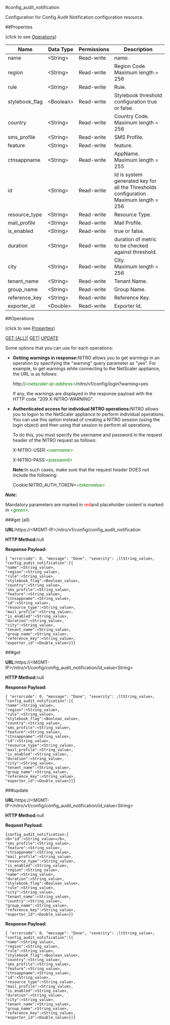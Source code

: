 #config_audit_notification

Configuration for Config Audit Notification configuration resource.


##Properties 
<span>(click to see [Operations](#opera))</span>


<table><thead><tr><th>Name</th><th>Data Type</th><th>Permissions</th><th>Description</th></tr></thead><tbody><tr><td>name</td><td>&lt;String></td><td>Read-write</td><td>name.</td></tr><tr><td>region</td><td>&lt;String></td><td>Read-write</td><td>Region Code.<br>Maximum length = 256</td></tr><tr><td>rule</td><td>&lt;String></td><td>Read-write</td><td>Rule.</td></tr><tr><td>stylebook_flag</td><td>&lt;Boolean></td><td>Read-write</td><td>Stylebook threshold configuration true or false.</td></tr><tr><td>country</td><td>&lt;String></td><td>Read-write</td><td>Country Code.<br>Maximum length = 256</td></tr><tr><td>sms_profile</td><td>&lt;String></td><td>Read-write</td><td>SMS Profile.</td></tr><tr><td>feature</td><td>&lt;String></td><td>Read-write</td><td>feature.</td></tr><tr><td>ctnsappname</td><td>&lt;String></td><td>Read-write</td><td>AppName.<br>Maximum length = 255</td></tr><tr><td>id</td><td>&lt;String></td><td>Read-write</td><td>Id is system generated key for all the Thresholds configuration .<br>Maximum length = 256</td></tr><tr><td>resource_type</td><td>&lt;String></td><td>Read-write</td><td>Resource Type.</td></tr><tr><td>mail_profile</td><td>&lt;String></td><td>Read-write</td><td>Mail Profile.</td></tr><tr><td>is_enabled</td><td>&lt;String></td><td>Read-write</td><td>true or false.</td></tr><tr><td>duration</td><td>&lt;String></td><td>Read-write</td><td>duration of metric to be checked against threshold.</td></tr><tr><td>city</td><td>&lt;String></td><td>Read-write</td><td>City.<br>Maximum length = 256</td></tr><tr><td>tenant_name</td><td>&lt;String></td><td>Read-write</td><td>Tenant Name.</td></tr><tr><td>group_name</td><td>&lt;String></td><td>Read-write</td><td>Group Name.</td></tr><tr><td>reference_key</td><td>&lt;String></td><td>Read-write</td><td>Reference Key.</td></tr><tr><td>exporter_id</td><td>&lt;Double></td><td>Read-write</td><td>Exporter Id.</td></tr></tbody></table>
##Operations 
<span>(click to see [Properties](#prope))</span>


[GET (ALL)](#get-)| [GET]()| [UPDATE](#u)


Some options that you can use for each operations:
<ul><li><p><b>Getting warnings in response:</b>NITRO allows you to get warnings in an operation by specifying the "warning" query parameter as "yes". For example, to get warnings while connecting to the NetScaler appliance, the URL is as follows:</p><p>http://<span style="color:green;font-style:italic;">&lt;netscaler-ip-address&gt;</span>/nitro/v1/config/login?warning=yes</p><p>If any, the warnings are displayed in the response payload with the HTTP code "209 X-NITRO-WARNING".</p></li><li><p><b>Authenticated access for individual NITRO operations:</b>NITRO allows you to logon to the NetScaler appliance to perform individual operations. You can use this option instead of creating a NITRO session (using the login object) and then using that session to perform all operations,</p><p>To do this, you must specify the username and password in the request header of the NITRO request as follows:</p><p>X-NITRO-USER:<span style="color:green;font-style:italic;">&lt;username&gt;</span></p><p>X-NITRO-PASS:<span style="color:green;font-style:italic;">&lt;password&gt;</span></p><p><b>Note:</b>In such cases, make sure that the request header DOES not include the following:</p><p>Cookie:NITRO_AUTH_TOKEN=<span style="color:green;font-style:italic;">&lt;tokenvalue&gt;</span></p></li></ul>



***Note:*** 
Mandatory parameters are marked in <span style="color:#FF0000;">red</span>and placeholder content is marked in <span style="color:green;font-style:italic">&lt;green&gt;</span>.

###get (all)



<b>URL:</b>https://&lt;MGMT-IP&gt;/nitro/v1/config/config_audit_notification
<b>HTTP Method:</b>null
<b>Response Payload: </b>```{ "errorcode": 0, "message": "Done", "severity": ;ltString_value>, "config_audit_notification":[{"name":<String_value>,"region":<String_value>,"rule":<String_value>,"stylebook_flag":<Boolean_value>,"country":<String_value>,"sms_profile":<String_value>,"feature":<String_value>,"ctnsappname":<String_value>,"id":<String_value>,"resource_type":<String_value>,"mail_profile":<String_value>,"is_enabled":<String_value>,"duration":<String_value>,"city":<String_value>,"tenant_name":<String_value>,"group_name":<String_value>,"reference_key":<String_value>,"exporter_id":<Double_value>}]}```



###get



<b>URL:</b>https://&lt;MGMT-IP&gt;/nitro/v1/config/config_audit_notification/id_value&lt;String&gt;
<b>HTTP Method:</b>null
<b>Response Payload: </b>```{ "errorcode": 0, "message": "Done", "severity": ;ltString_value>, "config_audit_notification":[{"name":<String_value>,"region":<String_value>,"rule":<String_value>,"stylebook_flag":<Boolean_value>,"country":<String_value>,"sms_profile":<String_value>,"feature":<String_value>,"ctnsappname":<String_value>,"id":<String_value>,"resource_type":<String_value>,"mail_profile":<String_value>,"is_enabled":<String_value>,"duration":<String_value>,"city":<String_value>,"tenant_name":<String_value>,"group_name":<String_value>,"reference_key":<String_value>,"exporter_id":<Double_value>}]}```



###update



<b>URL:</b>https://&lt;MGMT-IP&gt;/nitro/v1/config/config_audit_notification/id_value&lt;String&gt;
<b>HTTP Method:</b>null
<b>Request Payload: </b>```{config_audit_notification:{<b>"id":<String_value></b>,"sms_profile":<String_value>,"feature":<String_value>,"ctnsappname":<String_value>,"mail_profile":<String_value>,"resource_type":<String_value>,"is_enabled":<String_value>,"region":<String_value>,"name":<String_value>,"duration":<String_value>,"stylebook_flag":<Boolean_value>,"rule":<String_value>,"city":<String_value>,"tenant_name":<String_value>,"country":<String_value>,"group_name":<String_value>,"reference_key":<String_value>,"exporter_id":<Double_value>}}```
<b>Response Payload: </b>```{ "errorcode": 0, "message": "Done", "severity": ;ltString_value>, "config_audit_notification":[{"name":<String_value>,"region":<String_value>,"rule":<String_value>,"stylebook_flag":<Boolean_value>,"country":<String_value>,"sms_profile":<String_value>,"feature":<String_value>,"ctnsappname":<String_value>,"id":<String_value>,"resource_type":<String_value>,"mail_profile":<String_value>,"is_enabled":<String_value>,"duration":<String_value>,"city":<String_value>,"tenant_name":<String_value>,"group_name":<String_value>,"reference_key":<String_value>,"exporter_id":<Double_value>}]}```




